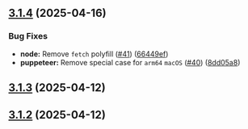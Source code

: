 ## [3.1.4](https://github.com/alphatrl/sg-lottery-scraper/compare/v3.1.3...v3.1.4) (2025-04-16)


### Bug Fixes

* **node:** Remove `fetch` polyfill  ([#41](https://github.com/alphatrl/sg-lottery-scraper/issues/41)) ([66449ef](https://github.com/alphatrl/sg-lottery-scraper/commit/66449eff1bb9c2034b7cbbf93433b50d684e7523))
* **puppeteer:** Remove special case for `arm64` `macOS` ([#40](https://github.com/alphatrl/sg-lottery-scraper/issues/40)) ([8dd05a8](https://github.com/alphatrl/sg-lottery-scraper/commit/8dd05a8f0174f5e71435909f3e788b2c8a935a84))



## [3.1.3](https://github.com/alphatrl/sg-lottery-scraper/compare/v3.1.2...v3.1.3) (2025-04-12)



## [3.1.2](https://github.com/alphatrl/sg-lottery-scraper/compare/v3.1.1...v3.1.2) (2025-04-12)



